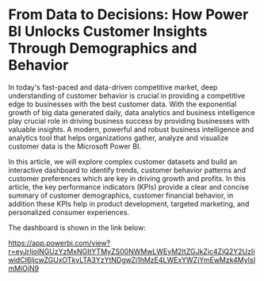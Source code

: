 # From Data to Decisions: How Power BI Unlocks Customer Insights Through Demographics and Behavior


In today's fast-paced and data-driven competitive market, deep understanding of customer behavior is crucial in providing a competitive edge to businesses with the best customer data. With the exponential growth of big data generated daily, data analytics and business intelligence play crucial role in driving business success by providing businesses with valuable insights. A modern, powerful and robust business intelligence and analytics tool that helps organizations gather, analyze and visualize customer data is the Microsoft Power BI.

In this article, we will explore complex customer datasets and build an interactive dashboard to identify trends, customer behavior patterns and customer preferences which are key in driving growth and profits. In this article, the key performance indicators (KPIs) provide a clear and concise summary of customer demographics, customer financial behavior, in addition these KPIs help in product development, targeted marketing, and personalized consumer experiences.

The dashboard is shown in the link below:

https://app.powerbi.com/view?r=eyJrIjoiNGUzYzMxNGItYTMyZS00NWMwLWEyM2ItZGJkZjc4ZjQ2Y2UzIiwidCI6IjcwZGUxOTkyLTA3YzYtNDgwZi1hMzE4LWExYWZjYmEwMzk4MyIsImMiOjN9


